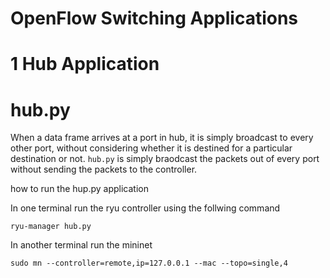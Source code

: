 


# OpenFlow Switching Applications

# 1 Hub Application

# hub.py

When a data frame arrives at a port in hub, it is simply broadcast to every other port, without considering whether it is destined for a particular destination or not. ```hub.py``` is simply braodcast the packets out of every port without sending the packets to the controller.


how to run the hup.py application

In one terminal run the ryu controller using the follwing command

  ```ryu-manager hub.py```
  
In another terminal run the mininet
  
  ```sudo mn --controller=remote,ip=127.0.0.1 --mac --topo=single,4```
  


